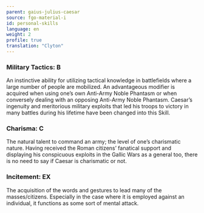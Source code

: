 ```yaml
---
parent: gaius-julius-caesar
source: fgo-material-i
id: personal-skills
language: en
weight: 2
profile: true
translation: "Clyton"
---
```


### Military Tactics: B

An instinctive ability for utilizing tactical knowledge in battlefields where a large number of people are mobilized. An advantageous modifier is acquired when using one’s own Anti-Army Noble Phantasm or when conversely dealing with an opposing Anti-Army Noble Phantasm.
Caesar’s ingenuity and meritorious military exploits that led his troops to victory in many battles during his lifetime have been changed into this Skill.

### Charisma: C

The natural talent to command an army; the level of one’s charismatic nature.
Having received the Roman citizens’ fanatical support and displaying his conspicuous exploits in the Gallic Wars as a general too, there is no need to say if Caesar is charismatic or not.

### Incitement: EX

The acquisition of the words and gestures to lead many of the masses/citizens. Especially in the case where it is employed against an individual, it functions as some sort of mental attack.
